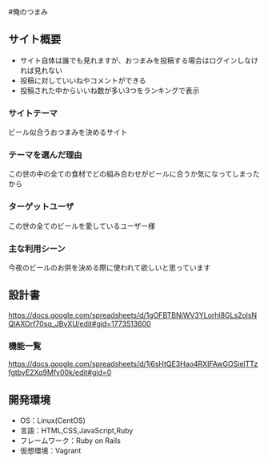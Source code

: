 #俺のつまみ

## サイト概要
- サイト自体は誰でも見れますが、おつまみを投稿する場合はログインしなければ見れない
- 投稿に対していいねやコメントができる
- 投稿された中からいいね数が多い3つをランキングで表示

### サイトテーマ
ビール似合うおつまみを決めるサイト

### テーマを選んだ理由
この世の中の全ての食材でどの組み合わせがビールに合うか気になってしまったから

### ターゲットユーザ
この世の全てのビールを愛しているユーザー様

### 主な利用シーン
今夜のビールのお供を決める際に使われて欲しいと思っています

## 設計書
https://docs.google.com/spreadsheets/d/1gOFBTBNjWV3YLorhl8GLs2olsNQlAXOrf70sq_JBvXU/edit#gid=1773513600

### 機能一覧
https://docs.google.com/spreadsheets/d/1j6sHtQE3Hao4RXIFAwGOSielTTzfgtbyE2Xq9Mfv00k/edit#gid=0

## 開発環境
- OS：Linux(CentOS)
- 言語：HTML,CSS,JavaScript,Ruby
- フレームワーク：Ruby on Rails
- 仮想環境：Vagrant
